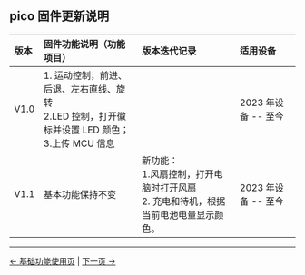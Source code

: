 ## pico 固件更新说明

| 版本 | 固件功能说明（功能项目）                                                                              | 版本迭代记录                                                                                 | 适用设备            |
| :--- | :---------------------------------------------------------------------------------------------------- | :------------------------------------------------------------------------------------------- | :------------------ |
| V1.0 | 1. 运动控制，前进、后退、左右直线、旋转<br/>2.LED 控制，打开徽标并设置 LED 颜色；<br/>3.上传 MCU 信息 |                                                                                              | 2023 年设备 -- 至今 |
| V1.1 | 基本功能保持不变<br/>                                                                                 | 新功能：<br /> 1.风扇控制，打开电脑时打开风扇<br/> 2. 充电和待机，根据当前电池电量显示颜色。 | 2023 年设备 -- 至今 |

---

[← 基础功能使用页](../README.md) | [下一页 →](5.3.2-HowToBurnFirmware.md)
